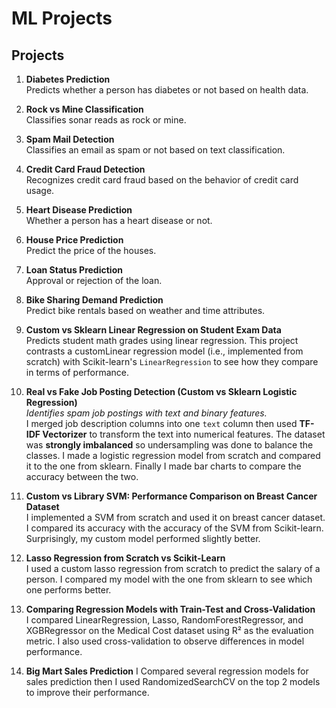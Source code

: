# ML Projects

## Projects

1. **Diabetes Prediction**  
   Predicts whether a person has diabetes or not based on health data.

2. **Rock vs Mine Classification**  
   Classifies sonar reads as rock or mine.

3. **Spam Mail Detection**  
   Classifies an email as spam or not based on text classification.

4. **Credit Card Fraud Detection**  
   Recognizes credit card fraud based on the behavior of credit card usage.

5. **Heart Disease Prediction**  
   Whether a person has a heart disease or not.

6. **House Price Prediction**  
   Predict the price of the houses.

7. **Loan Status Prediction**  
   Approval or rejection of the loan.

8. **Bike Sharing Demand Prediction**  
   Predict bike rentals based on weather and time attributes.

9. **Custom vs Sklearn Linear Regression on Student Exam Data**  
   Predicts student math grades using linear regression. This project contrasts a customLinear regression model (i.e., implemented from scratch) with Scikit-learn's `LinearRegression` to see how they compare in terms of performance.

10. **Real vs Fake Job Posting Detection (Custom vs Sklearn Logistic Regression)**  
    *Identifies spam job postings with text and binary features.*  
    I merged job description columns into one `text` column then used **TF-IDF Vectorizer** to transform the text into numerical features. The dataset was **strongly imbalanced** so undersampling was done to balance the classes. I made a logistic regression model from scratch and compared it to the one from sklearn. Finally I made bar charts to compare the accuracy between the two.

11. **Custom vs Library SVM: Performance Comparison on Breast Cancer Dataset**  
    I implemented a SVM from scratch and used it on breast cancer dataset. I compared its accuracy with the accuracy of the SVM from Scikit-learn. Surprisingly, my custom model performed slightly better.

12. **Lasso Regression from Scratch vs Scikit-Learn**  
    I used a custom lasso regression from scratch to predict the salary of a person. I compared my model with the one from sklearn to see which one performs better.

13. **Comparing Regression Models with Train-Test and Cross-Validation**  
    I compared LinearRegression, Lasso, RandomForestRegressor, and XGBRegressor on the Medical Cost dataset using R² as the evaluation metric. I also used cross-validation to observe differences in model performance.

14. **Big Mart Sales Prediction** 
    I Compared several regression models for sales prediction then I used RandomizedSearchCV on the top 2 models to improve their performance.
    
